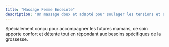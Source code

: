 ```yaml
---
title: "Massage Femme Enceinte"
description: "Un massage doux et adapté pour soulager les tensions et améliorer le bien-être des futures mamans."
---
```


Spécialement conçu pour accompagner les futures mamans, ce soin apporte confort et détente tout en répondant aux besoins spécifiques de la grossesse.
